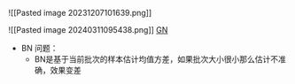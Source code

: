![[Pasted image 20231207101639.png]]

![[Pasted image 20240311095438.png]]
[GN](https://sh-tsang.medium.com/review-group-norm-gn-group-normalization-image-classification-5f7fe0f58eb6)
 + BN 问题：
	 + BN是基于当前批次的样本估计均值方差，如果批次大小很小那么估计不准确，效果变差

